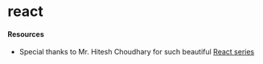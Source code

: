 # react

#### Resources
- Special thanks to Mr. Hitesh Choudhary for such beautiful [React series](https://www.youtube.com/playlist?list=PLu71SKxNbfoDqgPchmvIsL4hTnJIrtige)

